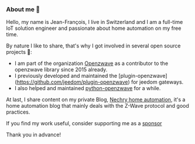 ### About me 👋

Hello, my name is Jean-François, I live in Switzerland and I am a full-time IoT solution engineer and passionate about home automation on my free time.

By nature I like to share, that's why I got involved in several open source projects 🔭:
- I am part of the organization [Openzwave](https://github.com/OpenZWave) as a contributor to the openzwave library since 2015 already.
- I previously developed and maintained the [plugin-openzwave] (https://github.com/jeedom/plugin-openzwave) for jeedom gateways.
- I also helped and maintained [python-openzwave](https://github.com/OpenZWave/python-openzwave) for a while.

At last, I share content on my private Blog, [Nechry home automation](https://nechry-automation.ch/), it's a home automation blog that mainly deals with the Z-Wave protocol and good practices.

If you find my work useful, consider supporting me as a [sponsor](https://github.com/sponsors/nechry)

Thank you in advance!
